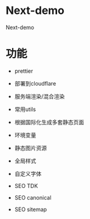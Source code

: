 # Next-demo

Next-demo

# 功能

- prettier
- 部署到cloudflare
- 服务端渲染/混合渲染
- 常用utils
- 根据国际化生成多套静态页面
- 环境变量
- 静态图片资源
- 全局样式
- 自定义字体
- SEO TDK
- SEO canonical

- SEO sitemap
